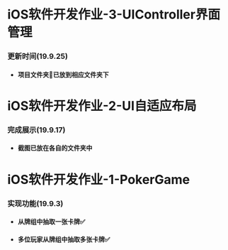 # iOS软件开发作业-3-UIController界面管理

### 更新时间(19.9.25)

* #### 项目文件夹📁已放到相应文件夹下



# iOS软件开发作业-2-UI自适应布局

### 完成展示(19.9.17)

* #### 截图已放在各自的文件夹中

  

# iOS软件开发作业-1-PokerGame

### 实现功能(19.9.3)

* #### 从牌组中抽取一张卡牌✅

* #### 多位玩家从牌组中抽取多张卡牌✅